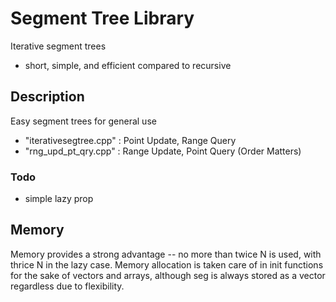 # Segment Tree Library

Iterative segment trees
- short, simple, and efficient compared to recursive

## Description
Easy segment trees for general use 
- "iterativesegtree.cpp" : Point Update, Range Query 
- "rng_upd_pt_qry.cpp" : Range Update, Point Query (Order Matters)

### Todo
- simple lazy prop

## Memory

Memory provides a strong advantage -- no more than twice N is used, with thrice N in the lazy case. Memory allocation is taken care of in init functions for the sake of vectors and arrays, although seg is always stored as a vector regardless due to flexibility. 


